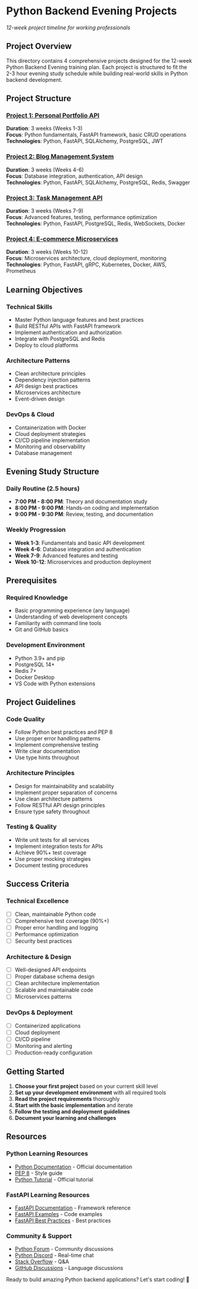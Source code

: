 # Python Backend Evening Projects
*12-week project timeline for working professionals*

## Project Overview
This directory contains 4 comprehensive projects designed for the 12-week Python Backend Evening training plan. Each project is structured to fit the 2-3 hour evening study schedule while building real-world skills in Python backend development.

## Project Structure

### [Project 1: Personal Portfolio API](./Project_1_Personal_Portfolio_API.html)
**Duration**: 3 weeks (Weeks 1-3)  
**Focus**: Python fundamentals, FastAPI framework, basic CRUD operations  
**Technologies**: Python, FastAPI, SQLAlchemy, PostgreSQL, JWT

### [Project 2: Blog Management System](./Project_2_Blog_Management_System.html)
**Duration**: 3 weeks (Weeks 4-6)  
**Focus**: Database integration, authentication, API design  
**Technologies**: Python, FastAPI, SQLAlchemy, PostgreSQL, Redis, Swagger

### [Project 3: Task Management API](./Project_3_Task_Management_API.html)
**Duration**: 3 weeks (Weeks 7-9)  
**Focus**: Advanced features, testing, performance optimization  
**Technologies**: Python, FastAPI, PostgreSQL, Redis, WebSockets, Docker

### [Project 4: E-commerce Microservices](./Project_4_E_Commerce_Microservices.html)
**Duration**: 3 weeks (Weeks 10-12)  
**Focus**: Microservices architecture, cloud deployment, monitoring  
**Technologies**: Python, FastAPI, gRPC, Kubernetes, Docker, AWS, Prometheus

## Learning Objectives

### **Technical Skills**
- Master Python language features and best practices
- Build RESTful APIs with FastAPI framework
- Implement authentication and authorization
- Integrate with PostgreSQL and Redis
- Deploy to cloud platforms

### **Architecture Patterns**
- Clean architecture principles
- Dependency injection patterns
- API design best practices
- Microservices architecture
- Event-driven design

### **DevOps & Cloud**
- Containerization with Docker
- Cloud deployment strategies
- CI/CD pipeline implementation
- Monitoring and observability
- Database management

## Evening Study Structure

### **Daily Routine (2.5 hours)**
- **7:00 PM - 8:00 PM**: Theory and documentation study
- **8:00 PM - 9:00 PM**: Hands-on coding and implementation
- **9:00 PM - 9:30 PM**: Review, testing, and documentation

### **Weekly Progression**
- **Week 1-3**: Fundamentals and basic API development
- **Week 4-6**: Database integration and authentication
- **Week 7-9**: Advanced features and testing
- **Week 10-12**: Microservices and production deployment

## Prerequisites

### **Required Knowledge**
- Basic programming experience (any language)
- Understanding of web development concepts
- Familiarity with command line tools
- Git and GitHub basics

### **Development Environment**
- Python 3.9+ and pip
- PostgreSQL 14+
- Redis 7+
- Docker Desktop
- VS Code with Python extensions

## Project Guidelines

### **Code Quality**
- Follow Python best practices and PEP 8
- Use proper error handling patterns
- Implement comprehensive testing
- Write clear documentation
- Use type hints throughout

### **Architecture Principles**
- Design for maintainability and scalability
- Implement proper separation of concerns
- Use clean architecture patterns
- Follow RESTful API design principles
- Ensure type safety throughout

### **Testing & Quality**
- Write unit tests for all services
- Implement integration tests for APIs
- Achieve 90%+ test coverage
- Use proper mocking strategies
- Document testing procedures

## Success Criteria

### **Technical Excellence**
- [ ] Clean, maintainable Python code
- [ ] Comprehensive test coverage (90%+)
- [ ] Proper error handling and logging
- [ ] Performance optimization
- [ ] Security best practices

### **Architecture & Design**
- [ ] Well-designed API endpoints
- [ ] Proper database schema design
- [ ] Clean architecture implementation
- [ ] Scalable and maintainable code
- [ ] Microservices patterns

### **DevOps & Deployment**
- [ ] Containerized applications
- [ ] Cloud deployment
- [ ] CI/CD pipeline
- [ ] Monitoring and alerting
- [ ] Production-ready configuration

## Getting Started

1. **Choose your first project** based on your current skill level
2. **Set up your development environment** with all required tools
3. **Read the project requirements** thoroughly
4. **Start with the basic implementation** and iterate
5. **Follow the testing and deployment guidelines**
6. **Document your learning and challenges**

## Resources

### **Python Learning Resources**
- [Python Documentation](https://docs.python.org/3/) - Official documentation
- [PEP 8](https://pep8.org/) - Style guide
- [Python Tutorial](https://docs.python.org/3/tutorial/) - Official tutorial

### **FastAPI Learning Resources**
- [FastAPI Documentation](https://fastapi.tiangolo.com/) - Framework reference
- [FastAPI Examples](https://github.com/tiangolo/fastapi/tree/master/docs_src) - Code examples
- [FastAPI Best Practices](https://fastapi.tiangolo.com/tutorial/) - Best practices

### **Community & Support**
- [Python Forum](https://discuss.python.org/) - Community discussions
- [Python Discord](https://pythondiscord.com/) - Real-time chat
- [Stack Overflow](https://stackoverflow.com/questions/tagged/python) - Q&A
- [GitHub Discussions](https://github.com/python/cpython/discussions) - Language discussions

Ready to build amazing Python backend applications? Let's start coding! 🚀
